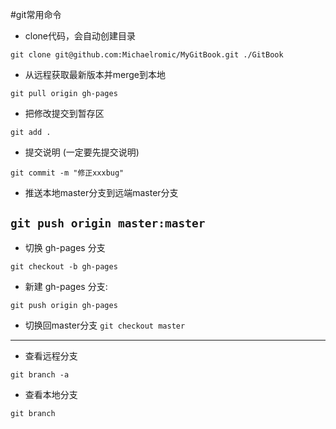 #git常用命令
* clone代码，会自动创建目录

`git clone git@github.com:Michaelromic/MyGitBook.git ./GitBook`
* 从远程获取最新版本并merge到本地

`git pull origin gh-pages`
* 把修改提交到暂存区

`git add .`
* 提交说明 (一定要先提交说明)

`git commit -m "修正xxxbug"`
* 推送本地master分支到远端master分支

`git push origin master:master`
---
* 切换 gh-pages 分支

`git checkout -b gh-pages`
* 新建 gh-pages 分支:

`git push origin gh-pages`

* 切换回master分支
`git checkout master`

---
* 查看远程分支

`git branch -a`
* 查看本地分支

`git branch`